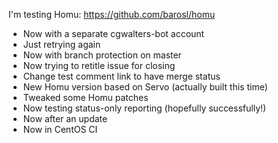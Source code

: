 I'm testing Homu: https://github.com/barosl/homu

- Now with a separate cgwalters-bot account
- Just retrying again
- Now with branch protection on master
- Now trying to retitle issue for closing
- Change test comment link to have merge status
- New Homu version based on Servo (actually built this time)
- Tweaked some Homu patches
- Now testing status-only reporting (hopefully successfully!)
- Now after an update
- Now in CentOS CI
